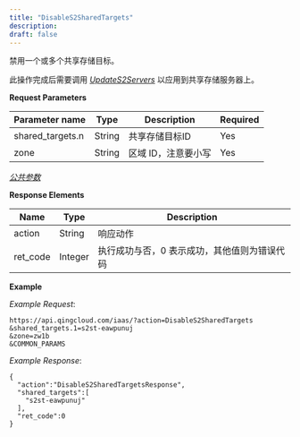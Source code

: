 ```yaml
---
title: "DisableS2SharedTargets"
description: 
draft: false
---
```




禁用一个或多个共享存储目标。

此操作完成后需要调用 [_UpdateS2Servers_](../update_s2_servers/) 以应用到共享存储服务器上。

**Request Parameters**

| Parameter name | Type | Description | Required |
| --- | --- | --- | --- |
| shared_targets.n | String | 共享存储目标ID | Yes |
| zone | String | 区域 ID，注意要小写 | Yes |

[_公共参数_](../../../parameters/)

**Response Elements**

| Name | Type | Description |
| --- | --- | --- |
| action | String | 响应动作 |
| ret_code | Integer | 执行成功与否，0 表示成功，其他值则为错误代码 |

**Example**

_Example Request_:

```
https://api.qingcloud.com/iaas/?action=DisableS2SharedTargets
&shared_targets.1=s2st-eawpunuj
&zone=zw1b
&COMMON_PARAMS
```

_Example Response_:

```
{
  "action":"DisableS2SharedTargetsResponse",
  "shared_targets":[
    "s2st-eawpunuj"
  ],
  "ret_code":0
}
```
